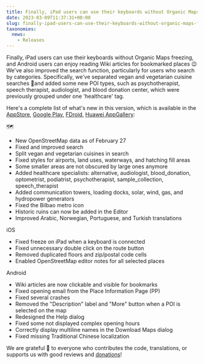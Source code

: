 ```yaml
---
title: Finally, iPad users can use their keyboards without Organic Maps freezing, and Android users can enjoy reading Wiki articles for bookmarked places 😉 We''ve also improved the search function, particularly for users who search by categories
date: 2023-03-09T11:37:31+00:00
slug: finally-ipad-users-can-use-their-keyboards-without-organic-maps-freezing-and-android-users-can-enjoy-reading-wiki-articles-for-bookmarked-places-we-ve-also-improved-the-search-function-particularly-for-users-who-search-by-categories
taxonomies:
  news:
    - Releases
---
```


Finally, iPad users can use their keyboards without Organic Maps freezing, and Android users can enjoy reading Wiki articles for bookmarked places 😉 We've also improved the search function, particularly for users who search by categories. Specifically, we've separated vegan and vegetarian cuisine searches 🌱and added some new POI types, such as psychotherapist, speech therapist, audiologist, and blood donation center, which were previously grouped under one 'healthcare' tag.

Here's a complete list of what's new in this version, which is available in the [AppStore](https://apps.apple.com/app/organic-maps/id1567437057), [Google Play](https://play.google.com/store/apps/details?id=app.organicmaps), [FDroid](https://f-droid.org/packages/app.organicmaps/), [Huawei AppGallery](https://appgallery.huawei.com/#/app/C104325611):

🗺️

- New OpenStreetMap data as of February 27
- Fixed and improved search
- Split vegan and vegetarian cuisines in search
- Fixed styles for airports, land uses, waterways, and hatching fill areas
- Some smaller areas are not obscured by large ones anymore
- Added healthcare specialists: alternative, audiologist, blood\_donation, optometrist, podiatrist, psychotherapist, sample\_collection, speech\_therapist
- Added communication towers, loading docks, solar, wind, gas, and hydropower generators
- Fixed the Bilbao metro icon
- Historic ruins can now be added in the Editor
- Improved Arabic, Norwegian, Portuguese, and Turkish translations

iOS

- Fixed freeze on iPad when a keyboard is connected
- Fixed unnecessary double click on the route button
- Removed duplicated floors and zip/postal code cells
- Enabled OpenStreetMap editor notes for all selected places

Android

- Wiki articles are now clickable and visible for bookmarks
- Fixed opening email from the Place Information Page (PP)
- Fixed several crashes
- Removed the "Description" label and "More" button when a POI is selected on the map
- Redesigned the Help dialog
- Fixed some not displayed complex opening hours
- Correctly display multiline names in the Download Maps dialog
- Fixed missing Traditional Chinese localization

We are grateful 🙏 to everyone who contributes the code, translations, or supports us with good reviews and [donations](https://organicmaps.app/donate/)!
